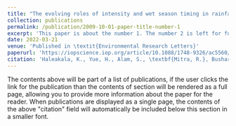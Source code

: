 ```yaml
---
title: "The evolving roles of intensity and wet season timing in rainfall regimes surrounding the Red Sea"
collection: publications
permalink: /publication/2009-10-01-paper-title-number-1
excerpt: 'This paper is about the number 1. The number 2 is left for future work.'
date: 2022-03-21
venue: 'Published in \textit{Environmental Research Letters}'
paperurl: 'https://iopscience.iop.org/article/10.1088/1748-9326/ac5560/meta'
citation: 'Haleakala, K., Yue, H., Alam, S., \textbf{Mitra, R.}, Bushara, A.I. and Gebremichael, M., 2022. The evolving roles of intensity and wet season timing in rainfall regimes surrounding the Red Sea. Environmental Research Letters, 17(4), p.044039.'
---
```


The contents above will be part of a list of publications, if the user clicks the link for the publication than the contents of section will be rendered as a full page, allowing you to provide more information about the paper for the reader. When publications are displayed as a single page, the contents of the above "citation" field will automatically be included below this section in a smaller font.
